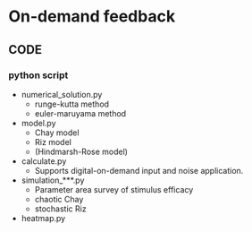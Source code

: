 # On-demand feedback
## CODE
### python script
- numerical_solution.py
  - runge-kutta method
  - euler-maruyama method
- model.py
  - Chay model
  - Riz model
  - (Hindmarsh-Rose model)
- calculate.py
  - Supports digital-on-demand input and noise application.
- simulation_***.py
  - Parameter area survey of stimulus efficacy
  - chaotic Chay
  - stochastic Riz
- heatmap.py



